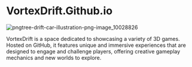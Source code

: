 # VortexDrift.Github.io
![pngtree-drift-car-illustration-png-image_10028826](https://github.com/user-attachments/assets/358c0fca-d564-48c2-940d-2a970e4cc440)

VortexDrift is a space dedicated to showcasing a variety of 3D games. Hosted on GitHub, it features unique and immersive experiences that are designed to engage and challenge players, offering creative gameplay mechanics and new worlds to explore.
